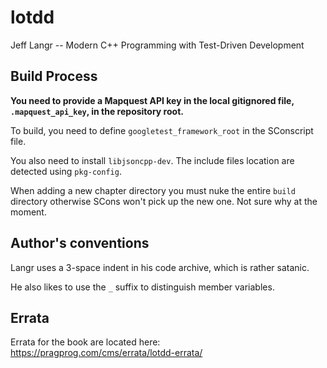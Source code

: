 # lotdd

Jeff Langr -- Modern C++ Programming with Test-Driven Development

## Build Process

**You need to provide a Mapquest API key in the local gitignored file,
`.mapquest_api_key`, in the repository root.**

To build, you need to define `googletest_framework_root` in the SConscript file.

You also need to install `libjsoncpp-dev`.  The include files location are
detected using `pkg-config`.

When adding a new chapter directory you must nuke the entire `build` directory
otherwise SCons won't pick up the new one.  Not sure why at the moment.

## Author's conventions

Langr uses a 3-space indent in his code archive, which is rather satanic.

He also likes to use the `_` suffix to distinguish member variables.

## Errata

Errata for the book are located here:
https://pragprog.com/cms/errata/lotdd-errata/

